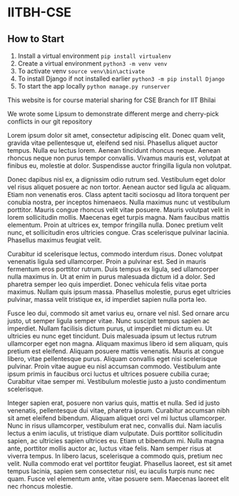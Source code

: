 # IITBH-CSE
## How to Start

1. Install a virtual environment 
` pip install virtualenv `
2. Create a virtual environment
` python3 -m venv venv `
3. To activate venv
`source venv\bin\activate`
4. To install Django if not installed earlier
` python3 -m pip install Django `
5. To start the app locally 
` python manage.py runserver `


This website is for course material sharing for CSE Branch for IIT Bhilai


We wrote some Lipsum to demonstrate different merge and cherry-pick conflicts in our git repository

Lorem ipsum dolor sit amet, consectetur adipiscing elit. Donec quam velit, gravida vitae pellentesque ut, eleifend sed nisi. Phasellus aliquet auctor tempus. Nulla eu lectus lorem. Aenean tincidunt rhoncus neque. Aenean rhoncus neque non purus tempor convallis. Vivamus mauris est, volutpat at finibus eu, molestie at dolor. Suspendisse auctor fringilla ligula non volutpat.

Donec dapibus nisl ex, a dignissim odio rutrum sed. Vestibulum eget dolor vel risus aliquet posuere ac non tortor. Aenean auctor sed ligula ac aliquam. Etiam non venenatis eros. Class aptent taciti sociosqu ad litora torquent per conubia nostra, per inceptos himenaeos. Nulla maximus nunc ut vestibulum porttitor. Mauris congue rhoncus velit vitae posuere. Mauris volutpat velit in lorem sollicitudin mollis. Maecenas eget turpis magna. Nam faucibus mattis elementum. Proin at ultrices ex, tempor fringilla nulla. Donec pretium velit nunc, et sollicitudin eros ultricies congue. Cras scelerisque pulvinar lacinia. Phasellus maximus feugiat velit.


Curabitur id scelerisque lectus, commodo interdum risus. Donec volutpat venenatis ligula sed ullamcorper. Proin a pulvinar est. Sed in mauris fermentum eros porttitor rutrum. Duis tempus ex ligula, sed ullamcorper nulla maximus in. Ut at enim in purus malesuada dictum id a dolor. Sed pharetra semper leo quis imperdiet. Donec vehicula felis vitae porta maximus. Nullam quis ipsum massa. Phasellus molestie, purus eget ultricies pulvinar, massa velit tristique ex, id imperdiet sapien nulla porta leo.

Fusce leo dui, commodo sit amet varius eu, ornare vel nisl. Sed ornare arcu justo, ut semper ligula semper vitae. Nunc suscipit tempus sapien ac imperdiet. Nullam facilisis dictum purus, ut imperdiet mi dictum eu. Ut ultricies eu nunc eget tincidunt. Duis malesuada ipsum ut lectus rutrum ullamcorper eget non magna. Aliquam maximus libero id sem aliquam, quis pretium est eleifend. Aliquam posuere mattis venenatis. Mauris at congue libero, vitae pellentesque purus. Aliquam convallis eget nisi scelerisque pulvinar. Proin vitae augue eu nisl accumsan commodo. Vestibulum ante ipsum primis in faucibus orci luctus et ultrices posuere cubilia curae; Curabitur vitae semper mi. Vestibulum molestie justo a justo condimentum scelerisque.

Integer sapien erat, posuere non varius quis, mattis et nulla. Sed id justo venenatis, pellentesque dui vitae, pharetra ipsum. Curabitur accumsan nibh sit amet eleifend bibendum. Aliquam aliquet orci vel mi luctus ullamcorper. Nunc in risus ullamcorper, vestibulum erat nec, convallis dui. Nam iaculis lectus a enim iaculis, ut tristique diam vulputate. Duis porttitor sollicitudin sapien, ac ultricies sapien ultrices eu. Etiam ut bibendum mi. Nulla magna ante, porttitor mollis auctor ac, luctus vitae felis. Nam semper risus at viverra tempus. In libero lacus, scelerisque a commodo quis, pretium nec velit. Nulla commodo erat vel porttitor feugiat. Phasellus laoreet, est sit amet tempus lacinia, sapien sem consectetur nisl, eu iaculis turpis nunc nec quam. Fusce vel elementum ante, vitae posuere sem. Maecenas laoreet elit nec rhoncus molestie. 
